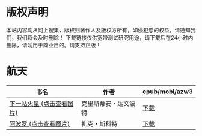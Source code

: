# 版权声明

本站内容均从网上搜集，版权归著作人及版权方所有，如侵犯您的权益，请通知我们，我们将会及时删除！ 下载链接仅供宽带测试研究用途，请下载后在24小时内删除，请勿用于商业目的。请支持正版！

# 航天

| 书名 | 作者 | epub/mobi/azw3 |
| --- | --- | --- |
| [下一站火星 (点击查看图片)](https://www.dushupai.com/attachment/2024/06/05/8a428484594425fc.jpg) | 克里斯蒂安・达文波特 | [下载](https://url89.ctfile.com/f/31084289-1357028965-142e68?p=8866) |
| [阿波罗 (点击查看图片)](https://www.dushupai.com/attachment/2024/06/05/5023db292497a1ad.jpg) | 扎克・斯科特 | [下载](https://url89.ctfile.com/f/31084289-1357024600-7d239d?p=8866) |
